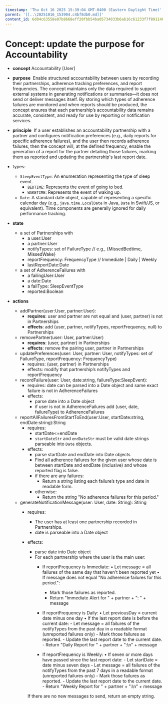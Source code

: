 ```yaml
---
timestamp: 'Thu Oct 16 2025 15:39:04 GMT-0400 (Eastern Daylight Time)'
parent: '[[..\20251016_153904.c4bf8db0.md]]'
content_id: 6d04c63558e07b8668eff20fbb54ba05734033b6ab16c61233f7f891140a78fc
---
```


# Concept: update the purpose for Accountability

* **concept** Accountability \[User]

* **purpose**     Enable structured accountability between users by recording their partnerships, adherence tracking preferences, and report frequencies. The concept maintains only the data required to support external systems in generating notifications or summaries—it does not send or deliver messages itself. By storing which types of adherence failures are monitored and when reports should be produced, the concept ensures that each partnership’s accountability data remains accurate, consistent, and ready for use by reporting or notification services.

* **principle**     If a user establishes an accountability partnership with a partner and configures notification preferences (e.g., daily reports for specific adherence failures), and the user then records adherence failures, then the concept will, at the defined frequency, enable the generation of a report for the partner detailing those failures, marking them as reported and updating the partnership's last report date.

* types:
  * `SleepEventType`: An enumeration representing the type of sleep event.
    * `BEDTIME`: Represents the event of going to bed.
    * `WAKETIME`: Represents the event of waking up.
  * `Date`: A standard date object, capable of representing a specific calendar day (e.g., `java.time.LocalDate` in Java, `Date` in Swift/JS, or equivalent). Time components are generally ignored for daily performance tracking.

* **state**
  * a set of Partnerships with
    * a user:User
    * a partner:User
    * notifyTypes: set of FailureType // e.g., {MissedBedtime, MissedWake}
    * reportFrequency: FrequencyType // Immediate | Daily | Weekly
    * lastReportDate:Date
  * a set of AdherenceFailures with
    * a failingUser:User
    * a date:Date
    * a failType: SleepEventType
    * reported:Boolean

* **actions**
  * addPartner(user:User, partner:User):
    * **requires**: user and partner are not equal and (user, partner) is not in Partnerships
    * **effects**: add (user, partner, notifyTypes, reportFrequency, null) to Partnerships
  * removePartner(user: User, partner:User)
    * **requires**: (user, partner) in Partnerships
    * **effects**: remove the pairing user, partner in Partnerships
  * updatePreferences(user: User, partner: User, notifyTypes: set of FailureType, reportFrequency: FrequencyType)
    * requires: (user, partner) in Partnerships
    * effects: modify that partnership’s notifyTypes and reportFrequency
  * recordFailure(user: User, date:string, failureType:SleepEvent):
    * requires: date can be parsed into a Date object and same exact failure is not in AdherenceFailures
    * effects:
      * parse date into a Date object
      * if user is not in AdherenceFailures add (user, date, failureType) to AdherenceFailures
  * reportAllFailuresFromStartToEnd(user:User, startDate:string, endDate:string):String
    * requires:
      * startDate<=endDate
      * `startDateStr` and `endDateStr` must be valid date strings parseable into `Date` objects.
    * effects:
      * parse startDate and endDate into Date objects
      * Find all adherence failures for the given user whose date is between startDate and endDate (inclusive) and whose reported flag is false.
      * if there are any failures:
        * Return a string listing each failure’s type and date in readable form.
      * otherwise:
        * Return the string "No adherence failures for this period."
  * generateNotificationMessage(user: User, date: String): String
    * requires:
      * The user has at least one partnership recorded in Partnerships.
      * date is parseable into a Date object
    * effects:

      * parse date into Date object
      * For each partnership where the user is the main user:
        * If reportFrequency is Immediate:
          • Let message = all failures of the same day that haven't been reported yet
          • If message does not equal "No adherence failures for this period.":
          * Mark those failures as reported.
          * Return "Immediate Alert for " + partner + ": " + message

        * If reportFrequency is Daily:
          • Let previousDay = current date minus one day
          • If the last report date is before the current date:
          \- Let message = all failures of the notifyTypes from the past day in a readable format (unreported failures only)
          \- Mark those failures as reported.
          \- Update the last report date to the current date.
          \- Return "Daily Report for " + partner + ":\n" + message

        * If reportFrequency is Weekly:
          • If seven or more days have passed since the last report date:
          \- Let startDate = date minus seven days
          \- Let message = all failures of the notifyTypes from the past 7 days in a readable format (unreported failures only)
          \- Mark those failures as reported.
          \- Update the last report date to the current date.
          \- Return "Weekly Report for " + partner + ":\n" + message

      If there are no new messages to send, return an empty string.
